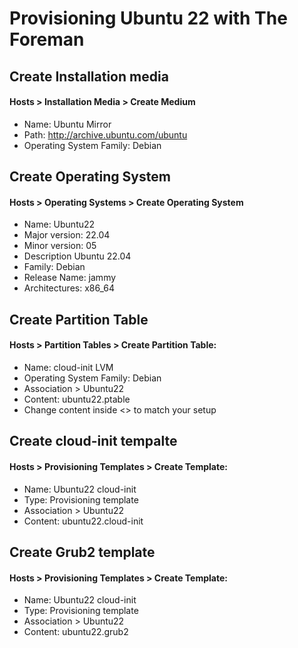 # Provisioning Ubuntu 22 with The Foreman


## Create Installation media

#### Hosts > Installation Media > Create Medium

* Name: Ubuntu Mirror
* Path: http://archive.ubuntu.com/ubuntu
* Operating System Family: Debian

## Create Operating System

#### Hosts > Operating Systems > Create Operating System

* Name: Ubuntu22
* Major version: 22.04
* Minor version: 05
* Description Ubuntu 22.04
* Family: Debian
* Release Name: jammy
* Architectures: x86_64

## Create Partition Table

#### Hosts > Partition Tables > Create Partition Table:

* Name: cloud-init LVM
* Operating System Family: Debian
* Association > Ubuntu22
* Content: ubuntu22.ptable
* Change content inside <> to match your setup

## Create cloud-init tempalte

#### Hosts > Provisioning Templates > Create Template:

* Name: Ubuntu22 cloud-init
* Type: Provisioning template
* Association > Ubuntu22
* Content: ubuntu22.cloud-init

## Create Grub2 template

#### Hosts > Provisioning Templates > Create Template:

* Name: Ubuntu22 cloud-init
* Type: Provisioning template
* Association > Ubuntu22
* Content: ubuntu22.grub2
